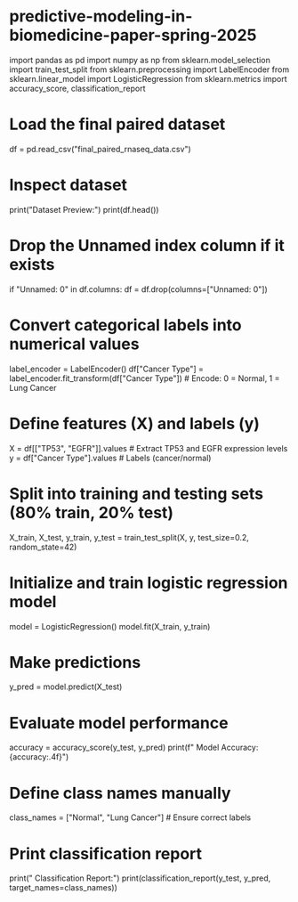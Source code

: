 # predictive-modeling-in-biomedicine-paper-spring-2025
import pandas as pd
import numpy as np
from sklearn.model_selection import train_test_split
from sklearn.preprocessing import LabelEncoder
from sklearn.linear_model import LogisticRegression
from sklearn.metrics import accuracy_score, classification_report

# Load the final paired dataset
df = pd.read_csv("final_paired_rnaseq_data.csv")

# Inspect dataset
print("Dataset Preview:")
print(df.head())

# Drop the Unnamed index column if it exists
if "Unnamed: 0" in df.columns:
    df = df.drop(columns=["Unnamed: 0"])

# Convert categorical labels into numerical values
label_encoder = LabelEncoder()
df["Cancer Type"] = label_encoder.fit_transform(df["Cancer Type"])  # Encode: 0 = Normal, 1 = Lung Cancer

# Define features (X) and labels (y)
X = df[["TP53", "EGFR"]].values  # Extract TP53 and EGFR expression levels
y = df["Cancer Type"].values  # Labels (cancer/normal)

# Split into training and testing sets (80% train, 20% test)
X_train, X_test, y_train, y_test = train_test_split(X, y, test_size=0.2, random_state=42)

# Initialize and train logistic regression model
model = LogisticRegression()
model.fit(X_train, y_train)

# Make predictions
y_pred = model.predict(X_test)

# Evaluate model performance
accuracy = accuracy_score(y_test, y_pred)
print(f" Model Accuracy: {accuracy:.4f}")

# Define class names manually
class_names = ["Normal", "Lung Cancer"]  # Ensure correct labels

# Print classification report
print(" Classification Report:")
print(classification_report(y_test, y_pred, target_names=class_names))
